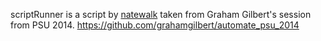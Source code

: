 scriptRunner is a script by [natewalk](https://github.com/natewalck/Scripts)
taken from Graham Gilbert's session from PSU 2014. https://github.com/grahamgilbert/automate_psu_2014
